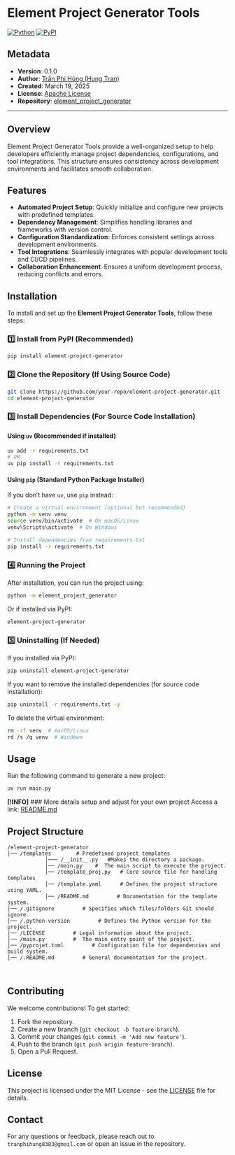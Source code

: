

# Element Project Generator Tools

[![Python](https://img.shields.io/pypi/pyversions/element-project-generator.svg)](https://badge.fury.io/py/element-project-generator)
[![PyPI](https://badge.fury.io/py/element-project-generator.svg)](https://badge.fury.io/py/element-project-generator)

## Metadata

- **Version**: 0.1.0  
- **Author**: [Trần Phi Hùng (Hung Tran)](https://github.com/tph-kds)  
- **Created**: March 19, 2025  
- **License**: [Apache License](https://github.com/tph-kds/element_project_generator?tab=Apache-2.0-1-ov-file)
- **Repository**: [element_project_generator](https://github.com/tph-kds/element_project_generator)  

---


## Overview
Element Project Generator Tools provide a well-organized setup to help developers efficiently manage project dependencies, configurations, and tool integrations. This structure ensures consistency across development environments and facilitates smooth collaboration.

## Features
- **Automated Project Setup**: Quickly initialize and configure new projects with predefined templates.
- **Dependency Management**: Simplifies handling libraries and frameworks with version control.
- **Configuration Standardization**: Enforces consistent settings across development environments.
- **Tool Integrations**: Seamlessly integrates with popular development tools and CI/CD pipelines.
- **Collaboration Enhancement**: Ensures a uniform development process, reducing conflicts and errors.

## Installation

To install and set up the **Element Project Generator Tools**, follow these steps:

### 1️⃣ Install from PyPI (Recommended)
```sh
pip install element-project-generator
```

### 2️⃣ Clone the Repository (If Using Source Code)
```sh
git clone https://github.com/your-repo/element-project-generator.git
cd element-project-generator
```

### 3️⃣ Install Dependencies (For Source Code Installation)

#### Using `uv` (Recommended if installed)
```sh
uv add -r requirements.txt
# OR  
uv pip install -r requirements.txt  
```

#### Using `pip` (Standard Python Package Installer)
If you don’t have `uv`, use `pip` instead:
```sh
# Create a virtual environment (optional but recommended)
python -m venv venv  
source venv/bin/activate  # On macOS/Linux  
venv\Scripts\activate  # On Windows  

# Install dependencies from requirements.txt  
pip install -r requirements.txt  
```

### 4️⃣ Running the Project
After installation, you can run the project using:
```sh
python -m element_project_generator
```
Or if installed via PyPI:
```sh
element-project-generator
```

### 5️⃣ Uninstalling (If Needed)
If you installed via PyPI:
```sh
pip uninstall element-project-generator
```
If you want to remove the installed dependencies (for source code installation):
```sh
pip uninstall -r requirements.txt -y
```
To delete the virtual environment:
```sh
rm -rf venv  # macOS/Linux  
rd /s /q venv  # Windows  
```





## Usage
Run the following command to generate a new project:

```sh
uv run main.py
```
**[!INFO]** ### More details setup and adjust for your own project
Access a link: [README.md](https://github.com/tph-kds/element_project_generator/blob/main/templates/README.md)


## Project Structure
```
/element-project-generator
│── /templates        # Predefined project templates
            │─── /__init__.py   #Makes the directory a package.
            │── /main.py    #  The main script to execute the project.
            │── /template_proj.py   # Core source file for handling templates
            │── /template.yaml      # Defines the project structure using YAML.
            │── /README.md         # Documentation for the template system.
│── /.gitignore         # Specifies which files/folders Git should ignore.
│── /.python-version         # Defines the Python version for the project.
│── /LICENSE         # Legal information about the project.
│── /main.py         #  The main entry point of the project.
│── /pyprojet.toml         # Configuration file for dependencies and build system.
│── /.README.md         # General documentation for the project.



```

## Contributing
We welcome contributions! To get started:
1. Fork the repository.
2. Create a new branch (`git checkout -b feature-branch`).
3. Commit your changes (`git commit -m 'Add new feature'`).
4. Push to the branch (`git push origin feature-branch`).
5. Open a Pull Request.

## License
This project is licensed under the MIT License - see the [LICENSE](LICENSE) file for details.

## Contact
For any questions or feedback, please reach out to `tranphihung8383@gmail.com` or open an issue in the repository.
